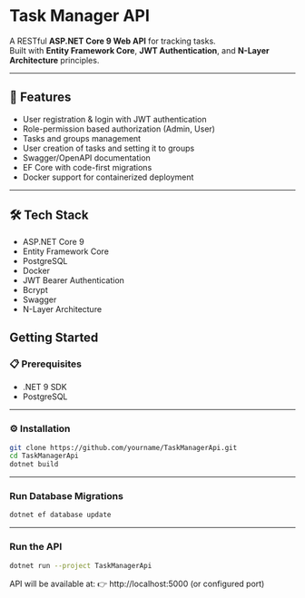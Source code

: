 # Task Manager API

A RESTful **ASP.NET Core 9 Web API** for tracking tasks.  
Built with **Entity Framework Core**, **JWT Authentication**, and **N-Layer Architecture** principles. 

---

## 🚀 Features
- User registration & login with JWT authentication
- Role-permission based authorization (Admin, User)
- Tasks and groups management
- User creation of tasks and setting it to groups
- Swagger/OpenAPI documentation
- EF Core with code-first migrations
- Docker support for containerized deployment

---

## 🛠️ Tech Stack
- ASP.NET Core 9
- Entity Framework Core
- PostgreSQL
- Docker
- JWT Bearer Authentication
- Bcrypt
- Swagger
- N-Layer Architecture

## Getting Started

### 📋 Prerequisites
- .NET 9 SDK
- PostgreSQL

---

### ⚙️ Installation
```bash
git clone https://github.com/yourname/TaskManagerApi.git
cd TaskManagerApi
dotnet build
```

---

### Run Database Migrations
```bash
dotnet ef database update
```

---

### Run the API
```bash
dotnet run --project TaskManagerApi
```

API will be available at:
👉 http://localhost:5000 (or configured port)
